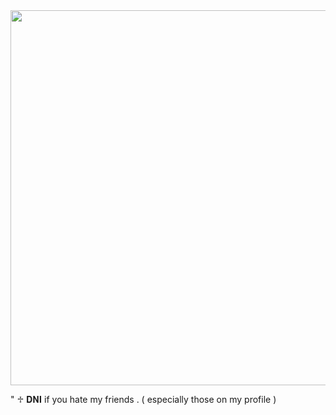 
<img src= "https://files.catbox.moe/sk8t3l.jpeg" width="600" height="alto"/>

"  ♱   𝐃𝐍𝐈 if you hate my friends . ( especially those on my profile ) 
